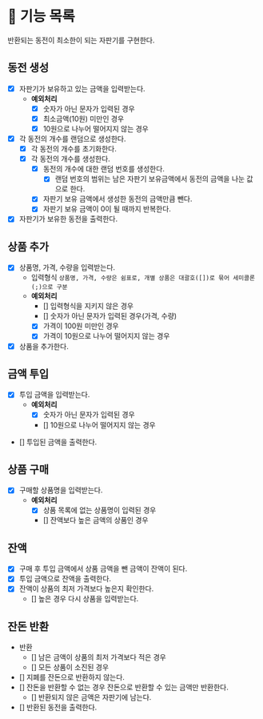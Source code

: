 # 🚀 기능 목록
반환되는 동전이 최소한이 되는 자판기를 구현한다.

## 동전 생성
- [x] 자판기가 보유하고 있는 금액을 입력받는다.
  - **예외처리** 
    - [x] 숫자가 아닌 문자가 입력된 경우
    - [x] 최소금액(10원) 미만인 경우
    - [x] 10원으로 나누어 떨어지지 않는 경우
- [x] 각 동전의 개수를 랜덤으로 생성한다.
  - [x] 각 동전의 개수를 초기화한다.
  - [x] 각 동전의 개수를 생성한다.
    - [x] 동전의 개수에 대한 랜덤 번호를 생성한다.
      - [x] 랜덤 번호의 범위는 남은 자판기 보유금액에서 동전의 금액을 나눈 값으로 한다.
    - [x] 자판기 보유 금액에서 생성한 동전의 금액만큼 뺀다.
    - [x] 자판기 보유 금액이 0이 될 때까지 반복한다.
- [x] 자판기가 보유한 동전을 출력한다.   

## 상품 추가
- [x] 상품명, 가격, 수량을 입력받는다.
  - 입력형식 `상품명, 가격, 수량은 쉼표로, 개별 상품은 대괄호([])로 묶어 세미콜론(;)으로 구분`
  - **예외처리**
    - [] 입력형식을 지키지 않은 경우
    - [] 숫자가 아닌 문자가 입력된 경우(가격, 수량)
    - [x] 가격이 100원 미만인 경우
    - [x] 가격이 10원으로 나누어 떨어지지 않는 경우
- [x] 상품을 추가한다.

## 금액 투입
- [x] 투입 금액을 입력받는다.
  - **예외처리**
    - [x] 숫자가 아닌 문자가 입력된 경우
    - [] 10원으로 나누어 떨어지지 않는 경우
- [] 투입된 금액을 출력한다.

## 상품 구매
- [x] 구매할 상품명을 입력받는다.
  - **예외처리**
    - [x] 상품 목록에 없는 상품명이 입력된 경우
    - [] 잔액보다 높은 금액의 상품인 경우

## 잔액
- [x] 구매 후 투입 금액에서 상품 금액을 뺀 금액이 잔액이 된다.
- [x] 투입 금액으로 잔액을 출력한다.
- [x] 잔액이 상품의 최저 가격보다 높은지 확인한다. 
  - [] 높은 경우 다시 상품을 입력받는다.

## 잔돈 반환
- 반환
  - [] 남은 금액이 상품의 최저 가격보다 적은 경우
  - [] 모든 상품이 소진된 경우
- [] 지폐를 잔돈으로 반환하지 않는다.
- [] 잔돈을 반환할 수 없는 경우 잔돈으로 반환할 수 있는 금액만 반환한다.
  - [] 반환되지 않은 금액은 자판기에 남는다.
- [] 반환된 동전을 출력한다.